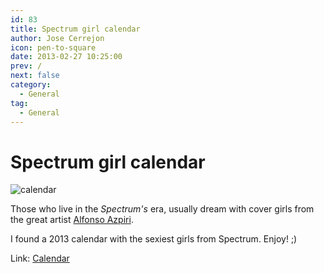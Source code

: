 ```yaml
---
id: 83
title: Spectrum girl calendar
author: Jose Cerrejon
icon: pen-to-square
date: 2013-02-27 10:25:00
prev: /
next: false
category:
  - General
tag:
  - General
---
```


# Spectrum girl calendar

![calendar](/images/spectrum_calendar_13.jpg)

Those who live in the *Spectrum's* era, usually dream with cover girls from the great artist [Alfonso Azpiri](http://en.wikipedia.org/wiki/Alfonso_Azpiri).

I found a 2013 calendar with the sexiest girls from Spectrum. Enjoy! ;)

Link: [Calendar](http://dl.dropbox.com/u/15307433/calendario-retro-spectrum-Tias-2013.pdf)